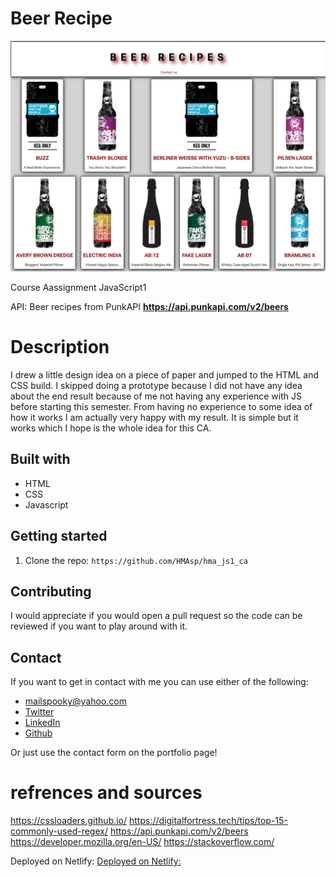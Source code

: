 # Beer Recipe

![logo](images/beerRecipes.png)

Course Aassignment JavaScript1

API: Beer recipes from PunkAPI
**https://api.punkapi.com/v2/beers**

# Description

I drew a little design idea on a piece of paper and jumped to the HTML and CSS build. I skipped doing a prototype because I did not have any idea about the end result because of me not having any experience with JS before starting this semester.
From having no experience to some idea of how it works I am actually very happy with my result.
It is simple but it works which I hope is the whole idea for this CA.

## Built with

- HTML
- CSS
- Javascript

## Getting started

1. Clone the repo: `https://github.com/HMAsp/hma_js1_ca`

## Contributing

I would appreciate if you would open a pull request so the code can be reviewed if you want to play around with it.

## Contact

If you want to get in contact with me you can use either of the following:

- mailspooky@yahoo.com
- [Twitter](https://twitter.com/HansMarAnd)
- [LinkedIn](https://www.linkedin.com/in/hma1982/)
- [Github](https://github.com/HMAsp)

Or just use the contact form on the portfolio page!

# refrences and sources

https://cssloaders.github.io/
https://digitalfortress.tech/tips/top-15-commonly-used-regex/
https://api.punkapi.com/v2/beers
https://developer.mozilla.org/en-US/
https://stackoverflow.com/

Deployed on Netlify: [Deployed on Netlify:](https://soft-basbousa-03b99f.netlify.app/)
